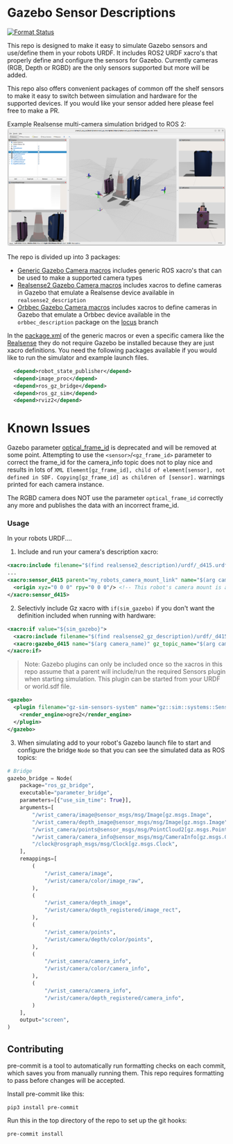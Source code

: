 # Gazebo Sensor Descriptions

[![Format Status](https://github.com/locusrobotics/gz_sensor_descriptions/actions/workflows/format.yaml/badge.svg)](https://github.com/locusrobotics/gz_sensor_descriptions/actions/workflows/format.yaml)

This repo is designed to make it easy to simulate Gazebo sensors and use/define them in your robots URDF.
It includes ROS2 URDF xacro's that properly define and configure the sensors for Gazebo.
Currently cameras (RGB, Depth or RGBD) are the only sensors supported but more will be added.

This repo also offers convenient packages of common off the shelf sensors to make it easy to switch between simulation and hardware for the supported devices. If you would like your sensor added here please feel free to make a PR.

Example Realsense multi-camera simulation bridged to ROS 2:
<img src="doc/realsense_gazebo.png" >

The repo is divided up into 3 packages:
- [Generic Gazebo Camera macros](gz_camera_macros/README.md) includes generic ROS xacro's that can be used to make a supported camera types
- [Realsense2 Gazebo Camera macros](realsense2_gz_description/README.md) includes xacros to define cameras in Gazebo that emulate a Realsense device available in `realsense2_description`
- [Orbbec Gazebo Camera macros](orbbec_gz_description/README.md) includes xacros to define cameras in Gazebo that emulate a Orbbec device available in the `orbbec_description` package on the [locus](https://github.com/locusrobotics/OrbbecSDK_ROS2/tree/locus) branch

In the [package.xml](gz_camera_macros/package.xml) of the generic macros or even a specific camera like the [Realsense](realsense2_gz_description/package.xml)
they do not require Gazebo be installed because they are just xacro definitions.
You need the following packages available if you would like to run the simulator and example launch files.
```xml
  <depend>robot_state_publisher</depend>
  <depend>image_proc</depend>
  <depend>ros_gz_bridge</depend>
  <depend>ros_gz_sim</depend>
  <depend>rviz2</depend>
```

# Known Issues
Gazebo parameter [optical_frame_id](https://github.com/gazebosim/gz-sensors/blob/fc8692c075001e9379d1ffe84c19149f49b43da5/src/CameraSensor.cc#L715-L716) is deprecated and will be removed at some point.
Attempting to use the `<sensor>`/`<gz_frame_id>` parameter to correct the frame_id for the camera_info topic does not to play nice and results in lots of
`XML Element[gz_frame_id], child of element[sensor], not defined in SDF. Copying[gz_frame_id] as children of [sensor].`
warnings printed for each camera instance.

The RGBD camera does NOT use the parameter `optical_frame_id` correctly any more and publishes the data with an incorrect frame_id.

### Usage

In your robots URDF....

1. Include and run your camera's description xacro:
```xml
<xacro:include filename="$(find realsense2_description)/urdf/_d415.urdf.xacro" />
...
<xacro:sensor_d415 parent="my_robots_camera_mount_link" name="$(arg camera_name)">
  <origin xyz="0 0 0" rpy="0 0 0"/> <!-- This robot's camera mount is aligned with the camera base -->
</xacro:sensor_d415>
```

2. Selectivly include Gz xacro with `if(sim_gazebo)` if you don't want the definition included when running with hardware:
```xml
<xacro:if value="${sim_gazebo}">
  <xacro:include filename="$(find realsense2_gz_description)/urdf/_d415.gazebo.xacro" />
  <xacro:gazebo_d415 name="$(arg camera_name)" gz_topic_name="$(arg camera_name)" type="rgbd" fps="15"/>
</xacro:if>
```
> Note: Gazebo plugins can only be included once so the xacros in this repo assume that a parent will include/run the required Sensors plugin when starting simulation.
This plugin can be started from your URDF or world.sdf file.
```xml
<gazebo>
  <plugin filename="gz-sim-sensors-system" name="gz::sim::systems::Sensors">
    <render_engine>ogre2</render_engine>
  </plugin>
</gazebo>
```

3. When simulating add to your robot's Gazebo launch file to start and configure the bridge `Node` so that you can see the simulated data as ROS topics:
```python
# Bridge
gazebo_bridge = Node(
    package="ros_gz_bridge",
    executable="parameter_bridge",
    parameters=[{"use_sim_time": True}],
    arguments=[
        "/wrist_camera/image@sensor_msgs/msg/Image[gz.msgs.Image",
        "/wrist_camera/depth_image@sensor_msgs/msg/Image[gz.msgs.Image",
        "/wrist_camera/points@sensor_msgs/msg/PointCloud2[gz.msgs.PointCloudPacked",
        "/wrist_camera/camera_info@sensor_msgs/msg/CameraInfo[gz.msgs.CameraInfo",
        "/clock@rosgraph_msgs/msg/Clock[gz.msgs.Clock",
    ],
    remappings=[
        (
            "/wrist_camera/image",
            "/wrist/camera/color/image_raw",
        ),
        (
            "/wrist_camera/depth_image",
            "/wrist/camera/depth_registered/image_rect",
        ),
        (
            "/wrist_camera/points",
            "/wrist/camera/depth/color/points",
        ),
        (
            "/wrist_camera/camera_info",
            "/wrist/camera/color/camera_info",
        ),
        (
            "/wrist_camera/camera_info",
            "/wrist/camera/depth_registered/camera_info",
        )
    ],
    output="screen",
)
```

## Contributing

pre-commit is a tool to automatically run formatting checks on each commit, which saves you from manually running them.
This repo requires formatting to pass before changes will be accepted.

Install pre-commit like this:

```
pip3 install pre-commit
```

Run this in the top directory of the repo to set up the git hooks:

```
pre-commit install
```
